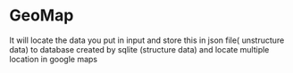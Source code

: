 # GeoMap
It will locate the data you put in input and store this in json file( unstructure data) to database created by sqlite (structure data) and locate multiple location in google maps
